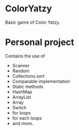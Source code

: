 # ColorYatzy
Basic game of Color Yatzy.
# Personal project
Contains the use of
* Scanner
* Random
* Collections.sort
* Comparable implementation
* Static methods
* HashMap
* ArrayList
* Array
* Switch
* for loops
* for each loops
* and more..
